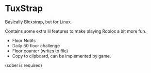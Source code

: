 # TuxStrap
Basically Bloxstrap, but for Linux.

Contains some extra lil features to make playing Roblox a bit more fun.
- Floor Notifs
- Daily 50 floor challenge
- Floor counter (writes to file)
- Copy to clipboard, can be implemented by game.

(sober is required)